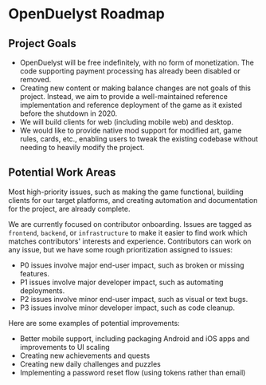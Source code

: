 # OpenDuelyst Roadmap

## Project Goals

- OpenDuelyst will be free indefinitely, with no form of monetization. The code
	supporting payment processing has already been disabled or removed.
- Creating new content or making balance changes are not goals of this project.
	Instead, we aim to provide a well-maintained reference implementation and
	reference deployment of the game as it existed before the shutdown in 2020.
- We will build clients for web (including mobile web) and desktop.
- We would like to provide native mod support for modified art, game rules,
	cards, etc., enabling users to tweak the existing codebase without needing
	to heavily modify the project.

## Potential Work Areas

Most high-priority issues, such as making the game functional, building clients
for our target platforms, and creating automation and documentation for the
project, are already complete.

We are currently focused on contributor onboarding. Issues are tagged as
`frontend`, `backend`, or `infrastructure` to make it easier to find work which
matches contributors' interests and experience. Contributors can work on any
issue, but we have some rough prioritization assigned to issues:

- P0 issues involve major end-user impact, such as broken or missing features.
- P1 issues involve major developer impact, such as automating deployments.
- P2 issues involve minor end-user impact, such as visual or text bugs.
- P3 issues involve minor developer impact, such as code cleanup.

Here are some examples of potential improvements:

- Better mobile support, including packaging Android and iOS apps and
	improvements to UI scaling
- Creating new achievements and quests
- Creating new daily challenges and puzzles
- Implementing a password reset flow (using tokens rather than email)
